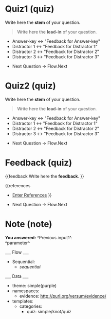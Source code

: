 # Quiz1 (quiz)

Write here the **stem** of your question.

> Write here the **lead-in** of your question.
+ Answer-key <-> "Feedback for Answer-key"
+ Distractor 1 <-> "Feedback for Distractor 1"
+ Distractor 2 <-> "Feedback for Distractor 2"
+ Distractor 3 <-> "Feedback for Distractor 3"

* Next Question -> Flow.Next

# Quiz2 (quiz)

Write here the **stem** of your question.

> Write here the **lead-in** of your question.
+ Answer-key <-> "Feedback for Answer-key"
+ Distractor 1 <-> "Feedback for Distractor 1"
+ Distractor 2 <-> "Feedback for Distractor 2"
+ Distractor 3 <-> "Feedback for Distractor 3"

* Next Question -> Flow.Next

# Feedback (quiz)

{{feedback
Write here the **feedback**.
}}

{{references
* [Enter References](References)
}}

* Next Question -> Flow.Next

# Note (note)

**You answered:** ^Previous.input1^.
<br>
^parameter^

___ Flow ___

* Sequential:
  * _sequential_

___ Data ___

* theme: simple(purple)
* namespaces:
  * evidence: http://purl.org/versum/evidence/
* templates:
  * categories:
    * quiz: simple/knot/quiz
